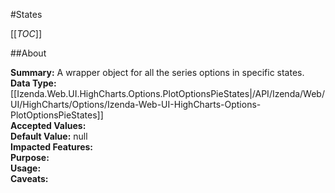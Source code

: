 #States

[[_TOC_]]

##About

**Summary:**  A wrapper object for all the series options in specific states.   
**Data Type:** [[Izenda.Web.UI.HighCharts.Options.PlotOptionsPieStates|/API/Izenda/Web/UI/HighCharts/Options/Izenda-Web-UI-HighCharts-Options-PlotOptionsPieStates]]  
**Accepted Values:**   
**Default Value:** null  
**Impacted Features:**   
**Purpose:**   
**Usage:**   
**Caveats:**   

